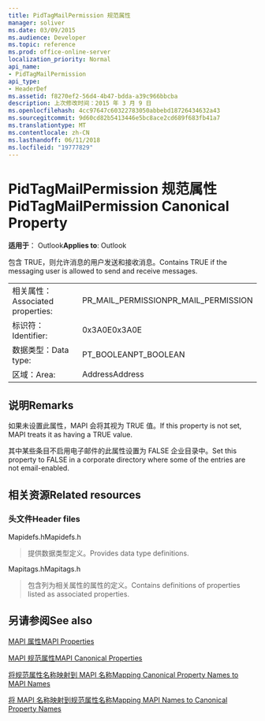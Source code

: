 ```yaml
---
title: PidTagMailPermission 规范属性
manager: soliver
ms.date: 03/09/2015
ms.audience: Developer
ms.topic: reference
ms.prod: office-online-server
localization_priority: Normal
api_name:
- PidTagMailPermission
api_type:
- HeaderDef
ms.assetid: f8270ef2-56d4-4b47-bdda-a39c966bbcba
description: 上次修改时间：2015 年 3 月 9 日
ms.openlocfilehash: 4cc97647c60322783050abbebd18726434632a43
ms.sourcegitcommit: 9d60cd82b5413446e5bc8ace2cd689f683fb41a7
ms.translationtype: MT
ms.contentlocale: zh-CN
ms.lasthandoff: 06/11/2018
ms.locfileid: "19777829"
---
```

# <a name="pidtagmailpermission-canonical-property"></a><span data-ttu-id="a7d44-103">PidTagMailPermission 规范属性</span><span class="sxs-lookup"><span data-stu-id="a7d44-103">PidTagMailPermission Canonical Property</span></span>

  
  
<span data-ttu-id="a7d44-104">**适用于**： Outlook</span><span class="sxs-lookup"><span data-stu-id="a7d44-104">**Applies to**: Outlook</span></span> 
  
<span data-ttu-id="a7d44-105">包含 TRUE，则允许消息的用户发送和接收消息。</span><span class="sxs-lookup"><span data-stu-id="a7d44-105">Contains TRUE if the messaging user is allowed to send and receive messages.</span></span> 
  
|||
|:-----|:-----|
|<span data-ttu-id="a7d44-106">相关属性：</span><span class="sxs-lookup"><span data-stu-id="a7d44-106">Associated properties:</span></span>  <br/> |<span data-ttu-id="a7d44-107">PR_MAIL_PERMISSION</span><span class="sxs-lookup"><span data-stu-id="a7d44-107">PR_MAIL_PERMISSION</span></span>  <br/> |
|<span data-ttu-id="a7d44-108">标识符：</span><span class="sxs-lookup"><span data-stu-id="a7d44-108">Identifier:</span></span>  <br/> |<span data-ttu-id="a7d44-109">0x3A0E</span><span class="sxs-lookup"><span data-stu-id="a7d44-109">0x3A0E</span></span>  <br/> |
|<span data-ttu-id="a7d44-110">数据类型：</span><span class="sxs-lookup"><span data-stu-id="a7d44-110">Data type:</span></span>  <br/> |<span data-ttu-id="a7d44-111">PT_BOOLEAN</span><span class="sxs-lookup"><span data-stu-id="a7d44-111">PT_BOOLEAN</span></span>  <br/> |
|<span data-ttu-id="a7d44-112">区域：</span><span class="sxs-lookup"><span data-stu-id="a7d44-112">Area:</span></span>  <br/> |<span data-ttu-id="a7d44-113">Address</span><span class="sxs-lookup"><span data-stu-id="a7d44-113">Address</span></span>  <br/> |
   
## <a name="remarks"></a><span data-ttu-id="a7d44-114">说明</span><span class="sxs-lookup"><span data-stu-id="a7d44-114">Remarks</span></span>

<span data-ttu-id="a7d44-115">如果未设置此属性，MAPI 会将其视为 TRUE 值。</span><span class="sxs-lookup"><span data-stu-id="a7d44-115">If this property is not set, MAPI treats it as having a TRUE value.</span></span> 
  
<span data-ttu-id="a7d44-116">其中某些条目不启用电子邮件的此属性设置为 FALSE 企业目录中。</span><span class="sxs-lookup"><span data-stu-id="a7d44-116">Set this property to FALSE in a corporate directory where some of the entries are not email-enabled.</span></span> 
  
## <a name="related-resources"></a><span data-ttu-id="a7d44-117">相关资源</span><span class="sxs-lookup"><span data-stu-id="a7d44-117">Related resources</span></span>

### <a name="header-files"></a><span data-ttu-id="a7d44-118">头文件</span><span class="sxs-lookup"><span data-stu-id="a7d44-118">Header files</span></span>

<span data-ttu-id="a7d44-119">Mapidefs.h</span><span class="sxs-lookup"><span data-stu-id="a7d44-119">Mapidefs.h</span></span>
  
> <span data-ttu-id="a7d44-120">提供数据类型定义。</span><span class="sxs-lookup"><span data-stu-id="a7d44-120">Provides data type definitions.</span></span>
    
<span data-ttu-id="a7d44-121">Mapitags.h</span><span class="sxs-lookup"><span data-stu-id="a7d44-121">Mapitags.h</span></span>
  
> <span data-ttu-id="a7d44-122">包含列为相关属性的属性的定义。</span><span class="sxs-lookup"><span data-stu-id="a7d44-122">Contains definitions of properties listed as associated properties.</span></span>
    
## <a name="see-also"></a><span data-ttu-id="a7d44-123">另请参阅</span><span class="sxs-lookup"><span data-stu-id="a7d44-123">See also</span></span>



[<span data-ttu-id="a7d44-124">MAPI 属性</span><span class="sxs-lookup"><span data-stu-id="a7d44-124">MAPI Properties</span></span>](mapi-properties.md)
  
[<span data-ttu-id="a7d44-125">MAPI 规范属性</span><span class="sxs-lookup"><span data-stu-id="a7d44-125">MAPI Canonical Properties</span></span>](mapi-canonical-properties.md)
  
[<span data-ttu-id="a7d44-126">将规范属性名称映射到 MAPI 名称</span><span class="sxs-lookup"><span data-stu-id="a7d44-126">Mapping Canonical Property Names to MAPI Names</span></span>](mapping-canonical-property-names-to-mapi-names.md)
  
[<span data-ttu-id="a7d44-127">将 MAPI 名称映射到规范属性名称</span><span class="sxs-lookup"><span data-stu-id="a7d44-127">Mapping MAPI Names to Canonical Property Names</span></span>](mapping-mapi-names-to-canonical-property-names.md)

